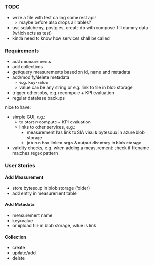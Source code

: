 ### TODO

- write a file with test calling some rest apis
    - maybe before also drops all tables?
- use sqlalchemy, postgres, create db with compose, fill dummy data (which acts as test)
- kinda need to know how services shall be called

### Requirements

- add measurements
- add collections
- get/query measurements based on id, name and metadata
- add/modify/delete metadata
    - e.g. key-value
    - value can be any string or e.g. link to file in blob storage
- trigger other jobs, e.g. recompute + KPI evaluation
- regular database backups

nice to have:
- simple GUI, e.g.:
    - to start recompute + KPI evaluation
    - links to other services, e.g.:
        - measurement has link to SIA visu & bytesoup in azure blob storage
        - job run has link to argo & output directory in blob storage
- validity checks, e.g. when adding a measurement: check if filename matches regex pattern


### User Stories

#### Add Measurement

- store bytesoup in blob storage (folder)
- add entry in measurement table

#### Add Metadata

- measurement name
- key=value
- or upload file in blob storage, value is link

#### Collection

- create
- update/add
- delete
